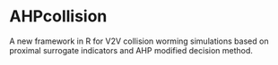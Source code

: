 # AHPcollision
A new framework in R for V2V collision worming simulations based on proximal surrogate indicators and AHP modified decision method.
